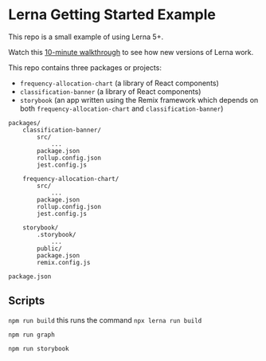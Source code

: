 # Lerna Getting Started Example

This repo is a small example of using Lerna 5+.

Watch this [10-minute walkthrough](https://youtu.be/1oxFYphTS4Y) to see how new versions of Lerna work.

This repo contains three packages or projects:

- `frequency-allocation-chart` (a library of React components)
- `classification-banner` (a library of React components)
- `storybook` (an app written using the Remix framework which depends on both `frequency-allocation-chart` and `classification-banner`)

```
packages/
    classification-banner/
        src/
            ...
        package.json
        rollup.config.json
        jest.config.js

    frequency-allocation-chart/
        src/
            ...
        package.json
        rollup.config.json
        jest.config.js

    storybook/
        .storybook/
            ...
        public/
        package.json
        remix.config.js

package.json
```

## Scripts

`npm run build` this runs the command `npx lerna run build`

`npm run graph`

`npm run storybook`